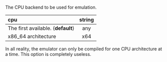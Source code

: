 <!--- This file is a snippet --->
The CPU backend to be used for emulation.

| **cpu**                            | **string** |
|:-----------------------------------|:----------:|
| The first available. (**default**) |    any     |
| x86_64 architecture                |    x64     |

In all reality, the emulator can only be compiled for one CPU architecture at a time.
This option is completely useless.
